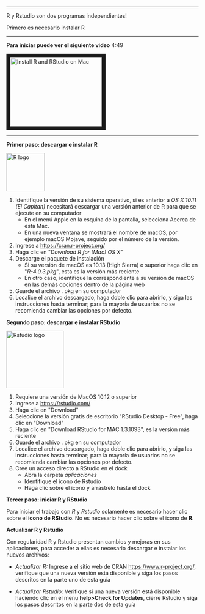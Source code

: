***
R y Rstudio son dos programas independientes!

Primero es necesario instalar R
***



**Para iniciar puede ver el siguiente video** 4:49

<a href="http://www.youtube.com/watch?feature=player_embedded&v=1PsPfMaLWSk">
 <img src="http://img.youtube.com/vi/1PsPfMaLWSk/0.jpg" alt="Install R and RStudio on Mac" width="240" height="180" border="10" />
</a>
<hr>

**Primer paso: descargar e instalar R**

 <img src="https://cran.rediris.es/Rlogo.svg" alt="R logo" width="100"/>
 
 
 1. Identifique la versión de su sistema operativo, si es anterior a *OS X 10.11 (El Capitan)* necesitará descargar una versión anterior de R para que se ejecute en su computador
    * En el menú Apple en la esquina de la pantalla, selecciona Acerca de esta Mac. 
    * En una nueva ventana se mostrará el nombre de macOS, por ejemplo macOS Mojave, seguido por el número de la versión.
 2. Ingrese a https://cran.r-project.org/
 3. Haga clic en "*Download R for (Mac) OS X*"
 4. Descarge el paquete de instalación
    * Si su versión de macOS es 10.13 (High Sierra) o superior haga clic en "*R-4.0.3.pkg*", esta es la versión más reciente
    * En otro caso, identifique la correspondiente a su versión de macOS en las demás opciones dentro de la página web
 5. Guarde el archivo . pkg en su computador 
 6. Localice el archivo descargado, haga doble clic para abrirlo, y siga las instrucciones hasta terminar; para la mayoría de usuarios no se recomienda cambiar las opciones por defecto.
 
 
**Segundo paso: descargar e instalar RStudio**

 <img src="https://upload.wikimedia.org/wikipedia/commons/thumb/d/d0/RStudio_logo_flat.svg/320px-RStudio_logo_flat.svg.png" alt="Rstudio logo" width="150"/>
 
 1. Requiere una versión de MacOS 10.12 o superior
 2. Ingrese a https://rstudio.com/
 3. Haga clic en "Download"
 4. Seleccione la versión gratis de escritorio "RStudio Desktop - Free", haga clic en "Download"
 5. Haga clic en "Download RStudio for MAC 1.3.1093", es la versión más reciente
 6. Guarde el archivo . pkg en su computador 
 7. Localice el archivo descargado, haga doble clic para abrirlo, y siga las instrucciones hasta terminar; para la mayoría de usuarios no se recomienda cambiar las opciones por defecto.
 8. Cree un acceso directo a RStudio en el dock
    * Abra la carpeta *aplicaciones*
    * Identifique el icono de Rstudio
    * Haga clic sobre el icono y arrastrelo hasta el dock


**Tercer paso: iniciar R y RStudio**

Para iniciar el trabajo con *R* y *Rstudio* solamente es necesario hacer clic sobre el **icono de RStudio**. No es necesario hacer clic sobre el icono de **R**.   


**Actualizar R y Rstudio**

Con regularidad R y Rstudio presentan cambios y mejoras en sus aplicaciones, para acceder a ellas es necesario descargar e instalar los nuevos archivos:

   * *Actualizar R:* Ingrese a el sitio web de CRAN https://www.r-project.org/, verifique que una nueva versión está disponible y siga los pasos descritos en la parte uno de esta guía
   
   * *Actualizar Rstudio:* Verifique si una nueva versión está disponible haciendo clic en el menu **help>Check for Updates**, cierre Rstudio y siga los pasos descritos en la parte dos de esta guía
